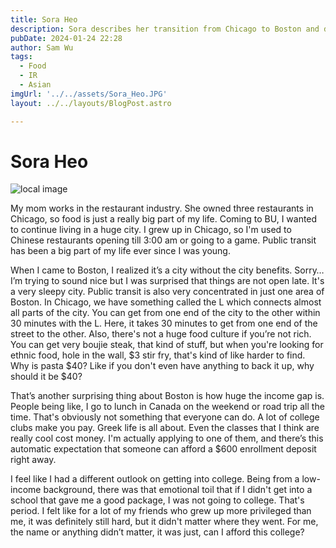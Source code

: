 ```yaml
---
title: Sora Heo
description: Sora describes her transition from Chicago to Boston and discusses food, transit, and the income gap.
pubDate: 2024-01-24 22:28
author: Sam Wu
tags:
  - Food
  - IR
  - Asian
imgUrl: '../../assets/Sora_Heo.JPG'
layout: ../../layouts/BlogPost.astro

---
```

# Sora Heo

![local image](../../assets/Sora_Heo.JPG)

My mom works in the restaurant industry. She owned three restaurants in Chicago, so food is just a really big part of my life. Coming to BU, I wanted to continue living in a huge city. I grew up in Chicago, so I'm used to Chinese restaurants opening till 3:00 am or going to a game. Public transit has been a big part of my life ever since I was young. 

When I came to Boston, I realized it’s a city without the city benefits. Sorry… I’m trying to sound nice but I was surprised that things are not open late. It's a very sleepy city. Public transit is also very concentrated in just one area of Boston. In Chicago, we have something called the L which connects almost all parts of the city. You can get from one end of the city to the other within 30 minutes with the L. Here, it takes 30 minutes to get from one end of the street to the other. Also, there's not a huge food culture if you’re not rich. You can get very boujie steak, that kind of stuff, but when you're looking for ethnic food, hole in the wall, $3 stir fry, that's kind of like harder to find. Why is pasta $40? Like if you don't even have anything to back it up, why should it be $40? 

That’s another surprising thing about Boston is how huge the income gap is. People being like, I go to lunch in Canada on the weekend or road trip all the time. That's obviously not something that everyone can do. A lot of college clubs make you pay. Greek life is all about. Even the classes that I think are really cool cost money. I'm actually applying to one of them, and there’s this automatic expectation that someone can afford a $600 enrollment deposit right away. 

I feel like I had a different outlook on getting into college. Being from a low-income background, there was that emotional toil that if I didn't get into a school that gave me a good package, I was not going to college. That's period. I felt like for a lot of my friends who grew up more privileged than me, it was definitely still hard, but it didn't matter where they went. For me, the name or anything didn’t matter, it was just, can I afford this college?

